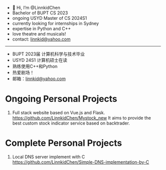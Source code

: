 - 👋 Hi, I’m @LinnkidChen
- Bachelor of BUPT CS 2023
- ongoing USYD Master of CS 2024S1
- currently looking for internships in Sydney
- expertise in Python and C++
- love theatre and musicals!
- contact: linnkid@yahoo.com

---
- BUPT 2023届 计算机科学与技术毕业
- USYD 24S1 计算机硕士在读
- 熟练使用C++和Python
- 热爱剧场！
- 邮箱：linnkid@yahoo.com

# Ongoing Personal Projects
1. Full stack website based on Vue.js and Flask. 
https://github.com/LinnkidChen/Mystock_new
It aims to provide the best custom stock indicator service based on backtrader.


# Complete Personal Projects
1. Local DNS server implement with C
https://github.com/LinnkidChen/Simple-DNS-implementation-by-C
